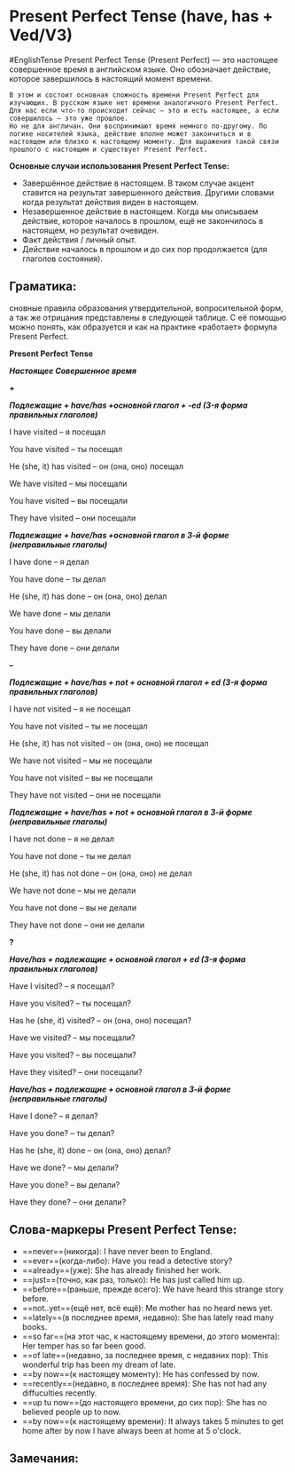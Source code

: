 # Present Perfect Tense (have, has + Ved/V3)
#EnglishTense 
	Present Perfect Tense (Present Perfect) — это настоящее совершенное время в английском языке. Оно обозначает действие, которое завершилось в настоящий момент времени.
	
	В этом и состоит основная сложность времени Present Perfect для изучающих. В русском языке нет времени аналогичного Present Perfect. Для нас если что-то происходит сейчас — это и есть настоящее, а если совершилось — это уже прошлое.
	Но не для англичан. Они воспринимают время немного по-другому. По логике носителей языка, действие вполне может закончиться и в настоящем или близко к настоящему моменту. Для выражения такой связи прошлого с настоящим и существует Present Perfect.
**Основные случаи использования Present Perfect Tense:**
- Завершённое действие в настоящем. В таком случае акцент ставится на результат завершенного действия. Другими словами когда результат действия виден в настоящем.
- Незавершенное действие в настоящем.  Когда мы описываем действие, которое началось в прошлом, ещё не закончилось в настоящем, но результат очевиден.
- Факт действия / личный опыт.
- Действие началось в прошлом и до сих пор продолжается (для глаголов состояния).

## Граматика:
сновные правила образования утвердительной, вопросительной форм, а так же отрицания представлены в следующей таблице. С её помощью можно понять, как образуется и как на практике «работает» формула Present Perfect.

**Present Perfect Tense**

**_Настоящее Совершенное время_**

**+**

**_Подлежащие + have/has +основной глагол + -ed (3-я форма правильных глаголов)_**

I have visited – я посещал

You have visited – ты посещал

He (she, it) has visited – он (она, оно) посещал

We have visited – мы посещали

You have visited – вы посещали

They have visited – они посещали

**_Подлежащие + have/has +основной глагол в 3-й форме (неправильные глаголы)_**

I have done – я делал

You have done – ты делал

He (she, it) has done – он (она, оно) делал

We have done – мы делали

You have done – вы делали

They have done – они делали

**–**

**_Подлежащие + have/has + not + основной глагол + ed (3-я форма правильных глаголов)_**

I have not visited – я не посещал

You have not visited – ты не посещал

He (she, it) has not visited – он (она, оно) не посещал

We have not visited – мы не посещали

You have not visited – вы не посещали

They have not visited – они не посещали

**_Подлежащие + have/has + not + основной глагол в 3-й форме (неправильные глаголы)_**

I have not done – я не делал

You have not done – ты не делал

He (she, it) has not done – он (она, оно) не делал

We have not done – мы не делали

You have not done – вы не делали

They have not done – они не делали

**?**

**_Have/has + подлежащие + основной глагол + ed (3-я форма правильных глаголов)_**

Have I visited? – я посещал?

Have you visited? – ты посещал?

Has he (she, it) visited? – он (она, оно) посещал?

Have we visited? – мы посещали?

Have you visited? – вы посещали?

Have they visited? – они посещали?

**_Have/has + подлежащие + основной глагол в 3-й форме (неправильные глаголы)_**

Have I done? – я делал?

Have you done? – ты делал?

Has he (she, it) done – он (она, оно) делал?

Have we done? – мы делали?

Have you done? – вы делали?

Have they done? – они делали?
## Слова-маркеры Present Perfect Tense:
- ==never==(никогда): I have never been to England.
- ==ever==(когда-либо): Have you read a detective story?
- ==already==(уже): She has already finished her work.
- ==just==(точно, как раз, только): He has just called him up.
- ==before==(раньше, прежде всего): We have heard this strange story before.
- ==not..yet==(ещё нет, всё ещё): Me mother has no heard news yet.
- ==lately==(в последнее время, недавно): She has lately read many books.
- ==so far==(на этот час, к настоящему времени, до этого момента): Her temper has so far been good.
- ==of late==(недавно, за последнее время, с недавних пор): This wonderful trip has been my dream of late.
- ==by now==(к настоящеу моменту): He has confessed by now.
- ==recently==(недавно, в последнее время): She has not had any diffuculties recently.
- ==up tu now==(до настоящего времени, до сих пор): She has no believed people up to now.
- ==by now==(к настоящему времени): It always takes 5 minutes to get home after by now I have always been at home at 5 o'clock.


## Замечания:
